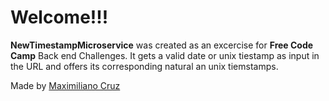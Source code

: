 Welcome!!!
==========

**NewTimestampMicroservice** was created as an excercise for **Free Code Camp** Back end Challenges. It gets a valid date or unix tiestamp as input in the URL and offers its corresponding natural an unix tiemstamps.

Made by [Maximiliano Cruz](https://github.com/maxi7587)
